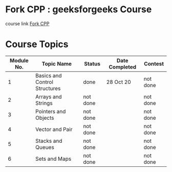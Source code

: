 # Fork CPP : geeksforgeeks Course
course link [Fork CPP](https://practice.geeksforgeeks.org/batch/fork-cpp)

# Course Topics

Module No. | Topic Name | Status | Date Completed | Contest |
-----------|------------|--------|----------------|---------|
1 |Basics and Control Structures | done | 28 Oct 20 | not done |
2 | Arrays and Strings | not done |  | not done |
3 | Pointers and Objects | not done |  | not done |
4 | Vector and Pair | not done | | not done |
5 | Stacks and Queues | not done | | not done |
6 | Sets and Maps | not done | | not done |


